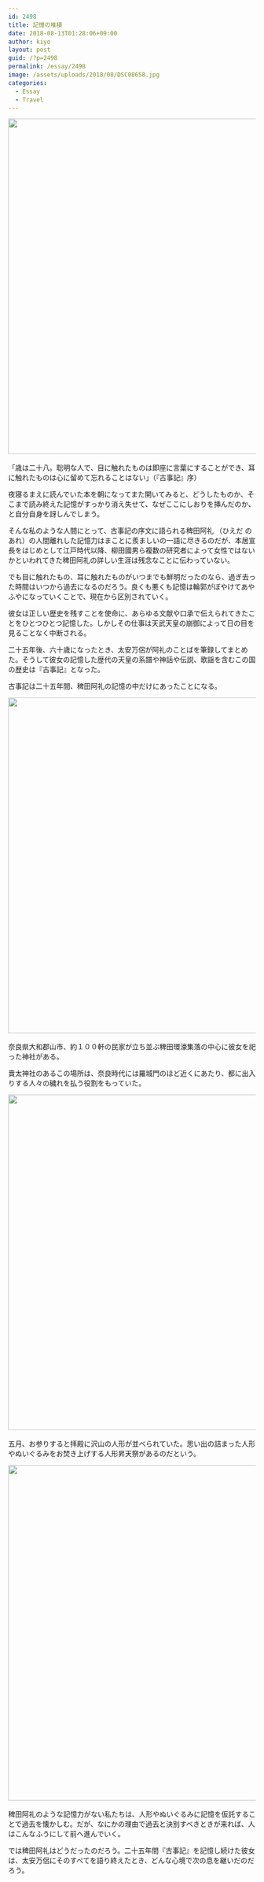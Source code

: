 ```yaml
---
id: 2498
title: 記憶の堆積
date: 2018-08-13T01:28:06+09:00
author: kiyo
layout: post
guid: /?p=2498
permalink: /essay/2498
image: /assets/uploads/2018/08/DSC08658.jpg
categories:
  - Essay
  - Travel
---
```

<img src="/assets/uploads/2018/08/DSC08658-1024x682.jpg" class="alignnone wp-image-2502 size-large" width="1024" height="682" alt="" srcset="/assets/uploads/2018/08/DSC08658-1024x682.jpg 1024w, /assets/uploads/2018/08/DSC08658-300x200.jpg 300w, /assets/uploads/2018/08/DSC08658-768x512.jpg 768w, /assets/uploads/2018/08/DSC08658.jpg 1280w" sizes="(max-width: 1024px) 100vw, 1024px" />

「歳は二十八。聡明な人で、目に触れたものは即座に言葉にすることができ、耳に触れたものは心に留めて忘れることはない」（『古事記』序）

夜寝るまえに読んでいた本を朝になってまた開いてみると、どうしたものか、そこまで読み終えた記憶がすっかり消え失せて、なぜここにしおりを挿んだのか、と自分自身を訝しんでしまう。

そんな私のような人間にとって、古事記の序文に語られる稗田阿礼 （ひえだ の あれ）の人間離れした記憶力はまことに羨ましいの一語に尽きるのだが、本居宣長をはじめとして江戸時代以降、柳田國男ら複数の研究者によって女性ではないかといわれてきた稗田阿礼の詳しい生涯は残念なことに伝わっていない。

でも目に触れたもの、耳に触れたものがいつまでも鮮明だったのなら、過ぎ去った時間はいつから過去になるのだろう。良くも悪くも記憶は輪郭がぼやけてあやふやになっていくことで、現在から区別されていく。

彼女は正しい歴史を残すことを使命に、あらゆる文献や口承で伝えられてきたことをひとつひとつ記憶した。しかしその仕事は天武天皇の崩御によって日の目を見ることなく中断される。

二十五年後、六十歳になったとき、太安万侶が阿礼のことばを筆録してまとめた。そうして彼女の記憶した歴代の天皇の系譜や神話や伝説、歌謡を含むこの国の歴史は『古事記』となった。

古事記は二十五年間、稗田阿礼の記憶の中だけにあったことになる。

<img src="/assets/uploads/2018/08/picture_pc_d3cf595c1fe9a016e4a8f5712ad226c4-1024x682.jpg" class="alignnone wp-image-2501 size-large" width="1024" height="682" alt="" srcset="/assets/uploads/2018/08/picture_pc_d3cf595c1fe9a016e4a8f5712ad226c4-1024x682.jpg 1024w, /assets/uploads/2018/08/picture_pc_d3cf595c1fe9a016e4a8f5712ad226c4-300x200.jpg 300w, /assets/uploads/2018/08/picture_pc_d3cf595c1fe9a016e4a8f5712ad226c4-768x512.jpg 768w, /assets/uploads/2018/08/picture_pc_d3cf595c1fe9a016e4a8f5712ad226c4.jpg 1280w" sizes="(max-width: 1024px) 100vw, 1024px" /> 

奈良県大和郡山市、約１００軒の民家が立ち並ぶ稗田環濠集落の中心に彼女を祀った神社がある。

賣太神社のあるこの場所は、奈良時代には羅城門のほど近くにあたり、都に出入りする人々の穢れを払う役割をもっていた。

<img src="/assets/uploads/2018/08/DSC08650-1024x682.jpg" class="alignnone size-large wp-image-2500" width="1024" height="682" alt="" srcset="/assets/uploads/2018/08/DSC08650-1024x682.jpg 1024w, /assets/uploads/2018/08/DSC08650-300x200.jpg 300w, /assets/uploads/2018/08/DSC08650-768x512.jpg 768w, /assets/uploads/2018/08/DSC08650.jpg 1280w" sizes="(max-width: 1024px) 100vw, 1024px" /> 

五月、お参りすると拝殿に沢山の人形が並べられていた。思い出の詰まった人形やぬいぐるみをお焚き上げする人形昇天祭があるのだという。

<img src="/assets/uploads/2018/08/DSC08649-1024x682.jpg" class="alignnone wp-image-2499 size-large" width="1024" height="682" alt="" srcset="/assets/uploads/2018/08/DSC08649-1024x682.jpg 1024w, /assets/uploads/2018/08/DSC08649-300x200.jpg 300w, /assets/uploads/2018/08/DSC08649-768x512.jpg 768w, /assets/uploads/2018/08/DSC08649.jpg 1280w" sizes="(max-width: 1024px) 100vw, 1024px" /> 

稗田阿礼のような記憶力がない私たちは、人形やぬいぐるみに記憶を仮託することで過去を懐かしむ。だが、なにかの理由で過去と決別すべきときが来れば、人はこんなふうにして前へ進んでいく。

では稗田阿礼はどうだったのだろう。二十五年間『古事記』を記憶し続けた彼女は、太安万侶にそのすべてを語り終えたとき、どんな心境で次の息を継いだのだろう。